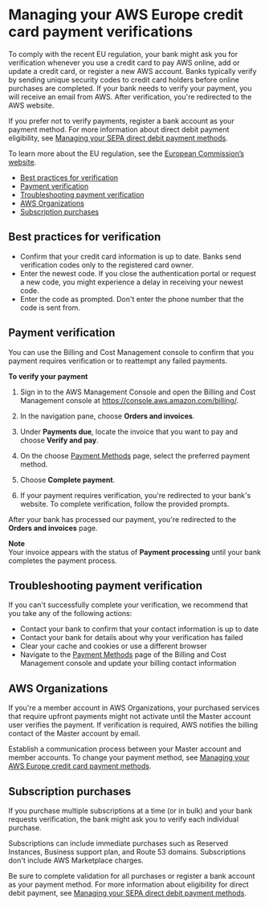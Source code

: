 # Managing your AWS Europe credit card payment verifications<a name="manage-emea-cc-verification"></a>

To comply with the recent EU regulation, your bank might ask you for verification whenever you use a credit card to pay AWS online, add or update a credit card, or register a new AWS account\. Banks typically verify by sending unique security codes to credit card holders before online purchases are completed\. If your bank needs to verify your payment, you will receive an email from AWS\. After verification, you're redirected to the AWS website\. 

If you prefer not to verify payments, register a bank account as your payment method\. For more information about direct debit payment eligibility, see [Managing your SEPA direct debit payment methods](manage-debit-emea.md)\.

To learn more about the EU regulation, see the [European Commission’s website](https://ec.europa.eu/info/law/payment-services-psd-2-directive-eu-2015-2366_en)\.
+ [Best practices for verification](#emea-cc-mfa-bp)
+ [Payment verification](#emea-payment-verification)
+ [Troubleshooting payment verification](#emea-cc-bp)
+ [AWS Organizations](#emea-cc-awsorg)
+ [Subscription purchases](#emea-bulk-purchases)

## Best practices for verification<a name="emea-cc-mfa-bp"></a>
+ Confirm that your credit card information is up to date\. Banks send verification codes only to the registered card owner\.
+ Enter the newest code\. If you close the authentication portal or request a new code, you might experience a delay in receiving your newest code\.
+ Enter the code as prompted\. Don't enter the phone number that the code is sent from\.

## Payment verification<a name="emea-payment-verification"></a>

You can use the Billing and Cost Management console to confirm that you payment requires verification or to reattempt any failed payments\.<a name="emea-payment-verification-process"></a>

**To verify your payment**

1. Sign in to the AWS Management Console and open the Billing and Cost Management console at [https://console\.aws\.amazon\.com/billing/](https://console.aws.amazon.com/billing/)\.

1. In the navigation pane, choose **Orders and invoices**\.

1. Under **Payments due**, locate the invoice that you want to pay and choose **Verify and pay**\.

1. On the choose [Payment Methods](https://console.aws.amazon.com/billing/home#/paymentmethods) page, select the preferred payment method\.

1. Choose **Complete payment**\.

1. If your payment requires verification, you're redirected to your bank's website\. To complete verification, follow the provided prompts\.

After your bank has processed our payment, you're redirected to the **Orders and invoices** page\.

**Note**  
Your invoice appears with the status of **Payment processing** until your bank completes the payment process\. 

## Troubleshooting payment verification<a name="emea-cc-bp"></a>

If you can't successfully complete your verification, we recommend that you take any of the following actions:
+ Contact your bank to confirm that your contact information is up to date
+ Contact your bank for details about why your verification has failed
+ Clear your cache and cookies or use a different browser
+ Navigate to the [Payment Methods](https://console.aws.amazon.com/billing/home#/paymentmethods) page of the Billing and Cost Management console and update your billing contact information

## AWS Organizations<a name="emea-cc-awsorg"></a>

If you're a member account in AWS Organizations, your purchased services that require upfront payments might not activate until the Master account user verifies the payment\. If verification is required, AWS notifies the billing contact of the Master account by email\.

Establish a communication process between your Master account and member accounts\. To change your payment method, see [Managing your AWS Europe credit card payment methods](manage-cc-emea.md)\.

## Subscription purchases<a name="emea-bulk-purchases"></a>

If you purchase multiple subscriptions at a time \(or in bulk\) and your bank requests verification, the bank might ask you to verify each individual purchase\.

Subscriptions can include immediate purchases such as Reserved Instances, Business support plan, and Route 53 domains\. Subscriptions don't include AWS Marketplace charges\.

Be sure to complete validation for all purchases or register a bank account as your payment method\. For more information about eligibility for direct debit payment, see [Managing your SEPA direct debit payment methods](manage-debit-emea.md)\.